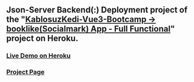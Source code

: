 ## Json-Server Backend(:) Deployment project of the "[KablosuzKedi-Vue3-Bootcamp -> booklike(Socialmark) App - Full Functional](https://github.com/mmcabukbt/kablosuzKedi-booklike-App-vue3-composition--script-setup-vite-tailwind)" project on Heroku.

### [Live Demo on Heroku](https://booklike-app-heroku.herokuapp.com/)

### [Project Page](https://github.com/mmcabukbt/kablosuzKedi-booklike-App-vue3-composition--script-setup-vite-tailwind)

